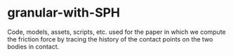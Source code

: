 # granular-with-SPH
Code, models, assets, scripts, etc. used for the paper in which we compute the friction force by tracing the history of the contact points on the two bodies in contact.